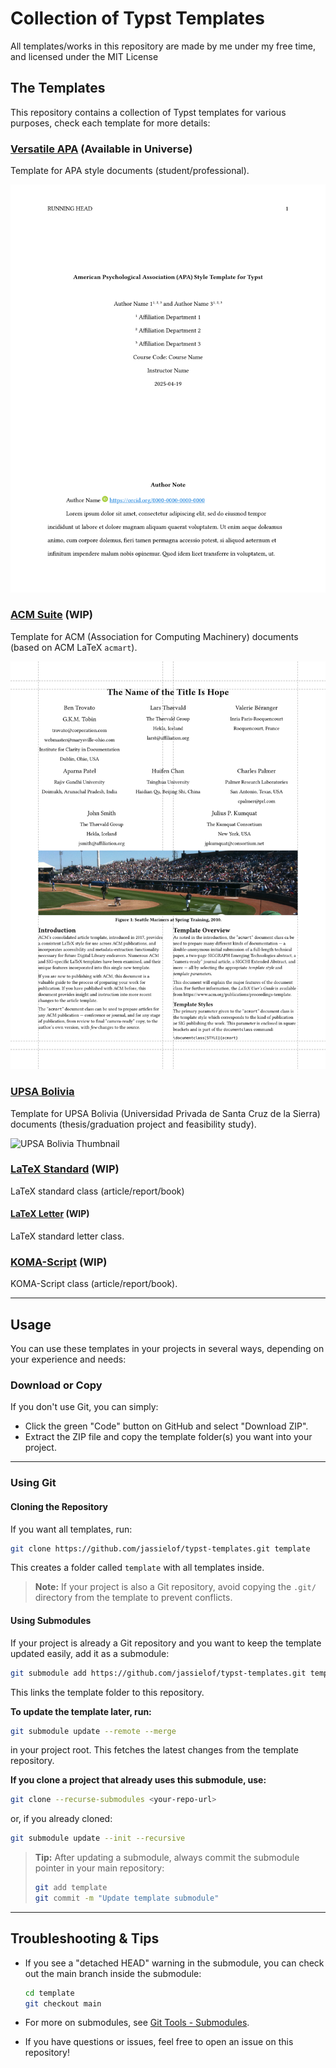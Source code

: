 # Collection of Typst Templates

All templates/works in this repository are made by me under my free time, and licensed under the MIT License

## The Templates

This repository contains a collection of Typst templates for various purposes, check each template for more details:

### [Versatile APA](./versatile-apa/README.md) (Available in Universe)

Template for APA style documents (student/professional).

![Versatile APA Thumbnail](./versatile-apa/thumbnail.png)

### [ACM Suite](./acm-suite/README.md) (WIP)

Template for ACM (Association for Computing Machinery) documents (based on ACM LaTeX `acmart`).

![ACM Suite Thumbnail](./acm-suite/thumbnail.png)

### [UPSA Bolivia](./upsa-bo/README.md)

Template for UPSA Bolivia (Universidad Privada de Santa Cruz de la Sierra) documents (thesis/graduation project and feasibility study).

![UPSA Bolivia Thumbnail](./upsa-bo/thumbnakil.png)

### [LaTeX Standard](./latex-standard/README.md) (WIP)

LaTeX standard class (article/report/book)

#### [LaTeX Letter](./latex-letter/README.md) (WIP)

LaTeX standard letter class.

### [KOMA-Script](./koma-script/README.md) (WIP)

KOMA-Script class (article/report/book).

---

## Usage

You can use these templates in your projects in several ways, depending on your experience and needs:

### Download or Copy

If you don't use Git, you can simply:

- Click the green "Code" button on GitHub and select "Download ZIP".
- Extract the ZIP file and copy the template folder(s) you want into your project.

---

### Using Git

#### Cloning the Repository

If you want all templates, run:

```sh
git clone https://github.com/jassielof/typst-templates.git template
```

This creates a folder called `template` with all templates inside.

> **Note:** If your project is also a Git repository, avoid copying the `.git/` directory from the template to prevent conflicts.

#### Using Submodules

If your project is already a Git repository and you want to keep the template updated easily, add it as a submodule:

```sh
git submodule add https://github.com/jassielof/typst-templates.git template
```

This links the template folder to this repository.

**To update the template later, run:**

```sh
git submodule update --remote --merge
```

in your project root.
This fetches the latest changes from the template repository.

**If you clone a project that already uses this submodule, use:**

```sh
git clone --recurse-submodules <your-repo-url>
```

or, if you already cloned:

```sh
git submodule update --init --recursive
```

> **Tip:** After updating a submodule, always commit the submodule pointer in your main repository:
>
> ```sh
> git add template
> git commit -m "Update template submodule"
> ```

---

## Troubleshooting & Tips

- If you see a "detached HEAD" warning in the submodule, you can check out the main branch inside the submodule:

  ```sh
  cd template
  git checkout main
  ```

- For more on submodules, see [Git Tools - Submodules](https://git-scm.com/book/en/v2/Git-Tools-Submodules).
- If you have questions or issues, feel free to open an issue on this repository!
